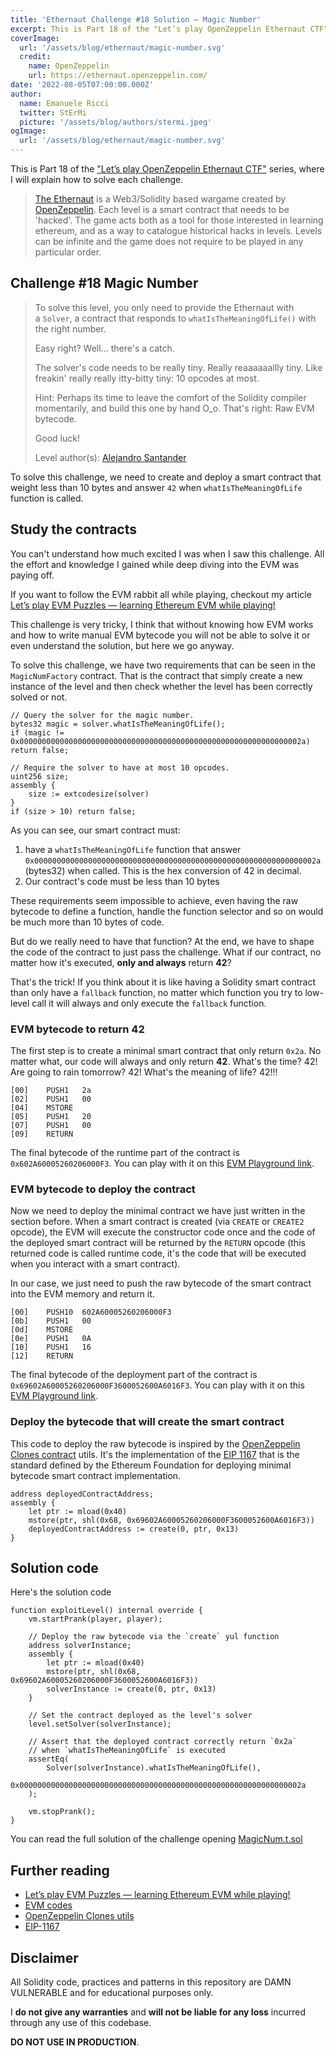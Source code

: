 ```yaml
---
title: 'Ethernaut Challenge #18 Solution — Magic Number'
excerpt: This is Part 18 of the "Let’s play OpenZeppelin Ethernaut CTF" series, where I will explain how to solve each challenge.</br></br>To solve this challenge, we need to create and deploy a smart contract that weight less than 10 bytes and answer `42` when `whatIsTheMeaningOfLife` function is called.
coverImage:
  url: '/assets/blog/ethernaut/magic-number.svg'
  credit:
    name: OpenZeppelin
    url: https://ethernaut.openzeppelin.com/
date: '2022-08-05T07:00:00.000Z'
author:
  name: Emanuele Ricci
  twitter: StErMi
  picture: '/assets/blog/authors/stermi.jpeg'
ogImage:
  url: '/assets/blog/ethernaut/magic-number.svg'
---
```


This is Part 18 of the ["Let’s play OpenZeppelin Ethernaut CTF"](https://stermi.xyz/blog/lets-play-openzeppelin-ethernaut) series, where I will explain how to solve each challenge.

> [The Ethernaut](https://ethernaut.openzeppelin.com/) is a Web3/Solidity based wargame created by [OpenZeppelin](https://openzeppelin.com/).
> Each level is a smart contract that needs to be 'hacked'. The game acts both as a tool for those interested in learning ethereum, and as a way to catalogue historical hacks in levels. Levels can be infinite and the game does not require to be played in any particular order.

## Challenge #18 Magic Number

> To solve this level, you only need to provide the Ethernaut with a `Solver`, a contract that responds to `whatIsTheMeaningOfLife()` with the right number.
>
> Easy right? Well... there's a catch.
>
> The solver's code needs to be really tiny. Really reaaaaaallly tiny. Like freakin' really really itty-bitty tiny: 10 opcodes at most.
>
> Hint: Perhaps its time to leave the comfort of the Solidity compiler momentarily, and build this one by hand O_o. That's right: Raw EVM bytecode.
>
> Good luck!
>
> Level author(s): [Alejandro Santander](https://github.com/ajsantander)

To solve this challenge, we need to create and deploy a smart contract that weight less than 10 bytes and answer `42` when `whatIsTheMeaningOfLife` function is called.

## Study the contracts

You can't understand how much excited I was when I saw this challenge. All the effort and knowledge I gained while deep diving into the EVM was paying off.

If you want to follow the EVM rabbit all while playing, checkout my article [Let’s play EVM Puzzles — learning Ethereum EVM while playing!](https://stermi.xyz/blog/lets-play-evm-puzzles)

This challenge is very tricky, I think that without knowing how EVM works and how to write manual EVM bytecode you will not be able to solve it or even understand the solution, but here we go anyway.

To solve this challenge, we have two requirements that can be seen in the `MagicNumFactory` contract. That is the contract that simply create a new instance of the level and then check whether the level has been correctly solved or not.

```solidity
// Query the solver for the magic number.
bytes32 magic = solver.whatIsTheMeaningOfLife();
if (magic != 0x000000000000000000000000000000000000000000000000000000000000002a) return false;

// Require the solver to have at most 10 opcodes.
uint256 size;
assembly {
    size := extcodesize(solver)
}
if (size > 10) return false;
```

As you can see, our smart contract must:

1. have a `whatIsTheMeaningOfLife` function that answer `0x000000000000000000000000000000000000000000000000000000000000002a` (bytes32) when called. This is the hex conversion of 42 in decimal.
2. Our contract's code must be less than 10 bytes

These requirements seem impossible to achieve, even having the raw bytecode to define a function, handle the function selector and so on would be much more than 10 bytes of code.

But do we really need to have that function? At the end, we have to shape the code of the contract to just pass the challenge. What if our contract, no matter how it's executed, **only and always** return **42**?

That's the trick! If you think about it is like having a Solidity smart contract than only have a `fallback` function, no matter which function you try to low-level call it will always and only execute the `fallback` function.

### EVM bytecode to return 42

The first step is to create a minimal smart contract that only return `0x2a`. No matter what, our code will always and only return **42**. What's the time? 42! Are going to rain tomorrow? 42! What's the meaning of life? 42!!!

```
[00]    PUSH1   2a
[02]    PUSH1   00
[04]    MSTORE
[05]    PUSH1   20
[07]    PUSH1   00
[09]    RETURN
```

The final bytecode of the runtime part of the contract is `0x602A60005260206000F3`. You can play with it on this [EVM Playground link](https://www.evm.codes/playground?unit=Wei&codeType=Mnemonic&code='z0x4wMSTORE~3wRETURN'~yzzPUSH1%20y%5Cnw2~0y%01wyz~_).

### EVM bytecode to deploy the contract

Now we need to deploy the minimal contract we have just written in the section before. When a smart contract is created (via `CREATE` or `CREATE2` opcode), the EVM will execute the constructor code once and the code of the deployed smart contract will be returned by the `RETURN` opcode (this returned code is called runtime code, it's the code that will be executed when you interact with a smart contract).

In our case, we just need to push the raw bytecode of the smart contract into the EVM memory and return it.

```
[00]    PUSH10  602A60005260206000F3
[0b]    PUSH1   00
[0d]    MSTORE
[0e]    PUSH1   0A
[10]    PUSH1   16
[12]    RETURN
```

The final bytecode of the deployment part of the contract is `0x69602A60005260206000F3600052600A6016F3`. You can play with it on this [EVM Playground link](https://www.evm.codes/playground?unit=Wei&codeType=Bytecode&code='69z2A~20z00F3~0Az16F3'~z0052zz60%01z~_).

### Deploy the bytecode that will create the smart contract

This code to deploy the raw bytecode is inspired by the [OpenZeppelin Clones contract](https://github.com/OpenZeppelin/openzeppelin-contracts/blob/master/contracts/proxy/Clones.sol) utils. It's the implementation of the [EIP 1167](https://eips.ethereum.org/EIPS/eip-1167) that is the standard defined by the Ethereum Foundation for deploying minimal bytecode smart contract implementation.

```solidity
address deployedContractAddress;
assembly {
    let ptr := mload(0x40)
    mstore(ptr, shl(0x68, 0x69602A60005260206000F3600052600A6016F3))
    deployedContractAddress := create(0, ptr, 0x13)
}
```

## Solution code

Here's the solution code

```solidity
function exploitLevel() internal override {
    vm.startPrank(player, player);

    // Deploy the raw bytecode via the `create` yul function
    address solverInstance;
    assembly {
        let ptr := mload(0x40)
        mstore(ptr, shl(0x68, 0x69602A60005260206000F3600052600A6016F3))
        solverInstance := create(0, ptr, 0x13)
    }

    // Set the contract deployed as the level's solver
    level.setSolver(solverInstance);

    // Assert that the deployed contract correctly return `0x2a`
    // when `whatIsTheMeaningOfLife` is executed
    assertEq(
        Solver(solverInstance).whatIsTheMeaningOfLife(),
        0x000000000000000000000000000000000000000000000000000000000000002a
    );

    vm.stopPrank();
}
```

You can read the full solution of the challenge opening [MagicNum.t.sol](https://github.com/StErMi/foundry-ethernaut/blob/main/test/MagicNum.t.sol)

## Further reading

- [Let’s play EVM Puzzles — learning Ethereum EVM while playing!](https://stermi.xyz/blog/lets-play-evm-puzzles)
- [EVM codes](https://www.evm.codes/)
- [OpenZeppelin Clones utils](https://github.com/OpenZeppelin/openzeppelin-contracts/blob/master/contracts/proxy/Clones.sol)
- [EIP-1167](https://eips.ethereum.org/EIPS/eip-1167)

## Disclaimer

All Solidity code, practices and patterns in this repository are DAMN VULNERABLE and for educational purposes only.

I **do not give any warranties** and **will not be liable for any loss** incurred through any use of this codebase.

**DO NOT USE IN PRODUCTION**.
